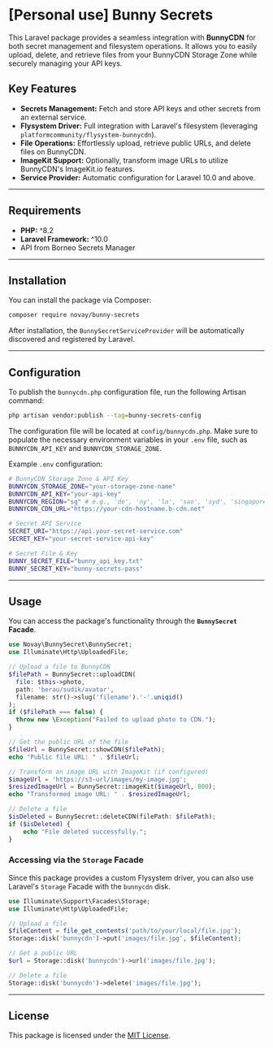 # [Personal use] Bunny Secrets

This Laravel package provides a seamless integration with **BunnyCDN** for both secret management and filesystem operations. It allows you to easily upload, delete, and retrieve files from your BunnyCDN Storage Zone while securely managing your API keys.

## Key Features

  * **Secrets Management:** Fetch and store API keys and other secrets from an external service.
  * **Flysystem Driver:** Full integration with Laravel's filesystem (leveraging `platformcommunity/flysystem-bunnycdn`).
  * **File Operations:** Effortlessly upload, retrieve public URLs, and delete files on BunnyCDN.
  * **ImageKit Support:** Optionally, transform image URLs to utilize BunnyCDN's ImageKit.io features.
  * **Service Provider:** Automatic configuration for Laravel 10.0 and above.

-----

## Requirements

  * **PHP:** ^8.2
  * **Laravel Framework:** ^10.0
  * API from Borneo Secrets Manager

-----

## Installation

You can install the package via Composer:

```bash
composer require novay/bunny-secrets
```

After installation, the `BunnySecretServiceProvider` will be automatically discovered and registered by Laravel.

-----

## Configuration

To publish the `bunnycdn.php` configuration file, run the following Artisan command:

```bash
php artisan vendor:publish --tag=bunny-secrets-config
```

The configuration file will be located at `config/bunnycdn.php`. Make sure to populate the necessary environment variables in your `.env` file, such as `BUNNYCDN_API_KEY` and `BUNNYCDN_STORAGE_ZONE`.

Example `.env` configuration:

```bash
# BunnyCDN Storage Zone & API Key
BUNNYCDN_STORAGE_ZONE="your-storage-zone-name"
BUNNYCDN_API_KEY="your-api-key"
BUNNYCDN_REGION="sg" # e.g., 'de', 'ny', 'la', 'sao', 'syd', 'singapore', 'london', 'tokyo'
BUNNYCDN_CDN_URL="https://your-cdn-hostname.b-cdn.net"

# Secret API Service
SECRET_URI="https://api.your-secret-service.com"
SECRET_KEY="your-secret-service-api-key"

# Secret File & Key
BUNNY_SECRET_FILE="bunny_api_key.txt"
BUNNY_SECRET_KEY="bunny-secrets-pass"
```

-----

## Usage

You can access the package's functionality through the **`BunnySecret` Facade**.

```php
use Novay\BunnySecret\BunnySecret;
use Illuminate\Http\UploadedFile;

// Upload a file to BunnyCDN
$filePath = BunnySecret::uploadCDN(
  file: $this->photo, 
  path: 'berau/sudik/avatar', 
  filename: str()->slug('filename').'-'.uniqid()
);
if ($filePath === false) {
  throw new \Exception("Failed to upload photo to CDN.");
}

// Get the public URL of the file
$fileUrl = BunnySecret::showCDN($filePath);
echo "Public file URL: " . $fileUrl;

// Transform an image URL with ImageKit (if configured)
$imageUrl = 'https://s3-url/images/my-image.jpg';
$resizedImageUrl = BunnySecret::imageKit($imageUrl, 800);
echo "Transformed image URL: " . $resizedImageUrl;

// Delete a file
$isDeleted = BunnySecret::deleteCDN(filePath: $filePath);
if ($isDeleted) {
    echo "File deleted successfully.";
}
```

### Accessing via the `Storage` Facade

Since this package provides a custom Flysystem driver, you can also use Laravel's `Storage` Facade with the `bunnycdn` disk.

```php
use Illuminate\Support\Facades\Storage;
use Illuminate\Http\UploadedFile;

// Upload a file
$fileContent = file_get_contents('path/to/your/local/file.jpg');
Storage::disk('bunnycdn')->put('images/file.jpg', $fileContent);

// Get a public URL
$url = Storage::disk('bunnycdn')->url('images/file.jpg');

// Delete a file
Storage::disk('bunnycdn')->delete('images/file.jpg');
```

-----

## License

This package is licensed under the [MIT License](https://opensource.org/licenses/MIT).